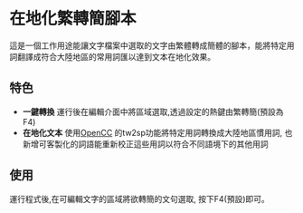 # 在地化繁轉簡腳本
這是一個工作用途能讓文字檔案中選取的文字由繁體轉成簡體的腳本，能將特定用詞翻譯成符合大陸地區的常用詞匯以達到文本在地化效果。

## 特色
+ **一鍵轉換** 運行後在編輯介面中將區域選取,透過設定的熱鍵由繁轉簡(預設為F4)
+ **在地化文本** 使用[OpenCC](https://github.com/BYVoid/OpenCC) 的tw2sp功能將特定用詞轉換成大陸地區慣用詞, 也新增可客製化的詞語能重新校正這些用詞以符合不同語境下的其他用詞

## 使用
運行程式後,在可編輯文字的區域將欲轉簡的文句選取, 按下F4(預設)即可。





